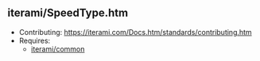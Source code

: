 iterami/SpeedType.htm
---------------------

* Contributing: https://iterami.com/Docs.htm/standards/contributing.htm
* Requires:
  * [iterami/common](https://github.com/iterami/common)

